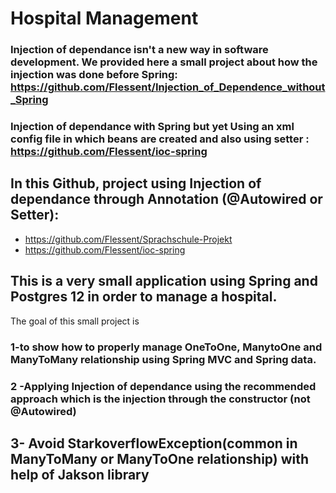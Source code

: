 # Hospital Management
### Injection of dependance isn't a new way in software development. We provided here a small project about how the injection was done before Spring: https://github.com/Flessent/Injection_of_Dependence_without_Spring
### Injection of dependance with Spring but yet Using an xml config file in which beans are created and also using setter : https://github.com/Flessent/ioc-spring

## In this Github, project using Injection of dependance through Annotation (@Autowired or Setter): 
 - https://github.com/Flessent/Sprachschule-Projekt
 - https://github.com/Flessent/ioc-spring

## This is a very small application using Spring and Postgres 12 in order to manage a hospital.
The goal of this small project is 
### 1-to show how to properly manage OneToOne, ManytoOne and ManyToMany relationship using Spring MVC and Spring data.
### 2 -Applying Injection of dependance using the recommended approach which is the injection through the constructor (not @Autowired)
## 3- Avoid StarkoverflowException(common in ManyToMany or ManyToOne relationship) with help of Jakson library 
